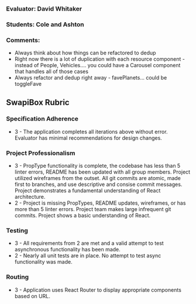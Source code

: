 ### Evaluator: David Whitaker
### Students: Cole and Ashton
### Comments:

* Always think about how things can be refactored to dedup
* Right now there is a lot of duplication with each resource component - instead of People, Vehicles.... you could have a Carousel component that handles all of those cases
* Always refactor and dedup right away - favePlanets... could be toggleFave 

## SwapiBox Rubric

### Specification Adherence

* 3 - The application completes all iterations above without error. Evaluator has minimal
  recommendations for design changes.
  
### Project Professionalism

* 3 - PropType functionality is complete, the codebase has less than 5 linter
  errors, README has been updated with all group members. Project utilized
  wireframes from the outset. All git commits are atomic, made first to
  branches, and use descriptive and consise commit messages. Project
  demonstrates a fundamental understanding of React architecture.
* 2 - Project is missing PropTypes, README updates, wireframes, or has more
  than 5 linter errors. Project team makes large infrequent git commits.
  Project shows a basic understanding of React.

### Testing

* 3 - All requirements from 2 are met and a valid attempt to test asynchronous functionality has been made.
* 2 - Nearly all unit tests are in place. No attempt to test async functionality was made.

### Routing

* 3 - Application uses React Router to display appropriate components based on URL.


